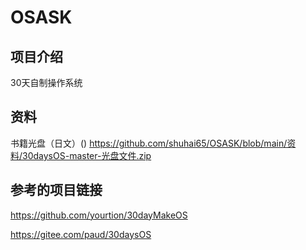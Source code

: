 # OSASK

## 项目介绍

30天自制操作系统

## 资料

书籍光盘（日文）()
 https://github.com/shuhai65/OSASK/blob/main/资料/30daysOS-master-光盘文件.zip 

## 参考的项目链接

https://github.com/yourtion/30dayMakeOS

https://gitee.com/paud/30daysOS


